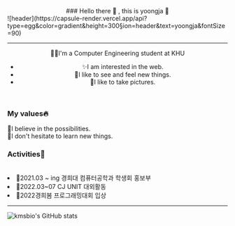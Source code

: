 <center>### Hello there 👋 , this is yoongja 👋</center>
![header](https://capsule-render.vercel.app/api?type=egg&color=gradient&height=300&section=header&text=yoongja&fontSize=90)

***
<center>
  👩‍💻I'm a Computer Engineering student at KHU
  <ul style="list-style-type:disc;">
    <li>✨I am interested in the web.</li>
    <li>🌊I like to see and feel new things.</li>
    <li>📸I like to take pictures.</li>
  </ul>
</center>  
  <br>
  <h3>My values🔥</h3>
  🌹I believe in the possibilities.
  <br>
  🌹I don't hesitate to learn new things.
  
  <br>
  <h3>Activities🌙</h3>
  <br>
  <li>🖤2021.03 ~ ing 경희대 컴퓨터공학과 학생회 홍보부</li>
  <li>💛2022.03~07 CJ UNIT 대외활동</li>
  <li>🤍2022경희봄 프로그래밍대회 입상</li>

***

![kmsbio's GitHub stats](https://github-readme-stats.vercel.app/api?username=yoongja)

